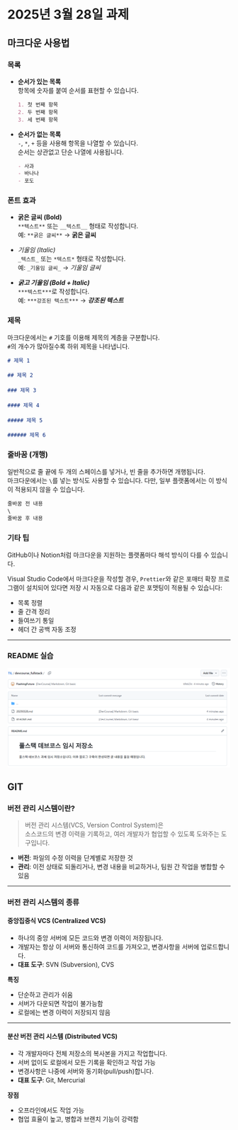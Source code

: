 # 2025년 3월 28일 과제

## 마크다운 사용법

### 목록

- **순서가 있는 목록**  
  항목에 숫자를 붙여 순서를 표현할 수 있습니다.

  ```markdown
  1. 첫 번째 항목
  2. 두 번째 항목
  3. 세 번째 항목
  ```

- **순서가 없는 목록**  
  `-`, `*`, `+` 등을 사용해 항목을 나열할 수 있습니다.  
  순서는 상관없고 단순 나열에 사용됩니다.

  ```markdown
  - 사과
  - 바나나
  - 포도
  ```

### 폰트 효과

- **굵은 글씨 (Bold)**  
  `**텍스트**` 또는 `__텍스트__` 형태로 작성합니다.  
  예: `**굵은 글씨**` → **굵은 글씨**

- _기울임 (Italic)_  
  `_텍스트_` 또는 `*텍스트*` 형태로 작성합니다.  
  예: `_기울임 글씨_` → _기울임 글씨_

- **_굵고 기울임 (Bold + Italic)_**  
  `***텍스트***`로 작성합니다.  
  예: `***강조된 텍스트***` → **_강조된 텍스트_**

### 제목

마크다운에서는 `#` 기호를 이용해 제목의 계층을 구분합니다.  
`#`의 개수가 많아질수록 하위 제목을 나타냅니다.

```markdown
# 제목 1

## 제목 2

### 제목 3

#### 제목 4

##### 제목 5

###### 제목 6
```

### 줄바꿈 (개행)

일반적으로 줄 끝에 두 개의 스페이스를 넣거나, 빈 줄을 추가하면 개행됩니다.  
마크다운에서는 `\`를 넣는 방식도 사용할 수 있습니다. 다만, 일부 플랫폼에서는 이 방식이 적용되지 않을 수 있습니다.

```markdown
줄바꿈 전 내용  
\  
줄바꿈 후 내용
```

### 기타 팁

GitHub이나 Notion처럼 마크다운을 지원하는 플랫폼마다 해석 방식이 다를 수 있습니다.

Visual Studio Code에서 마크다운을 작성할 경우, `Prettier`와 같은 포매터 확장 프로그램이 설치되어 있다면 저장 시 자동으로 다음과 같은 포맷팅이 적용될 수 있습니다:

- 목록 정렬
- 줄 간격 정리
- 들여쓰기 통일
- 헤더 간 공백 자동 조정

---

### README 실습

![alt text](readme_example.png)

## GIT

### 버전 관리 시스템이란?

> 버전 관리 시스템(VCS, Version Control System)은  
> 소스코드의 변경 이력을 기록하고, 여러 개발자가 협업할 수 있도록 도와주는 도구입니다.

- **버전**: 파일의 수정 이력을 단계별로 저장한 것
- **관리**: 이전 상태로 되돌리거나, 변경 내용을 비교하거나, 팀원 간 작업을 병합할 수 있음

---

### 버전 관리 시스템의 종류

#### 중앙집중식 VCS (Centralized VCS)

- 하나의 중앙 서버에 모든 코드와 변경 이력이 저장됩니다.
- 개발자는 항상 이 서버와 통신하여 코드를 가져오고, 변경사항을 서버에 업로드합니다.
- **대표 도구**: SVN (Subversion), CVS

**특징**

- 단순하고 관리가 쉬움
- 서버가 다운되면 작업이 불가능함
- 로컬에는 변경 이력이 저장되지 않음

---

#### 분산 버전 관리 시스템 (Distributed VCS)

- 각 개발자마다 전체 저장소의 복사본을 가지고 작업합니다.
- 서버 없이도 로컬에서 모든 기록을 확인하고 작업 가능
- 변경사항은 나중에 서버와 동기화(pull/push)합니다.
- **대표 도구**: Git, Mercurial

**장점**

- 오프라인에서도 작업 가능
- 협업 효율이 높고, 병합과 브랜치 기능이 강력함
